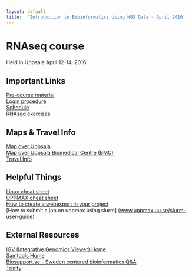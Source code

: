 ```yaml
---
layout: default
title:  'Introduction to Bioinformatics Using NGS Data - April 2016'
---
```

 

# RNAseq course 

Held in Uppsala April 12-14, 2016.

## Important Links
[Pre-course material](precourse)   
[Login procedure](login)  
[Schedule](schedule)  
[RNAseq exercises](../labs/index)  
  

## Maps & Travel Info
[Map over Uppsala](https://www.google.se/maps/place/Uppsala/@59.8332794,17.6584471,12z/data=!3m1!4b1!4m2!3m1!1s0x465fcbfb8532ab8d:0xaa4fe90a85820807)  
[Map over Uppsala Biomedical Centre (BMC)](http://www.bmc.uu.se/digitalAssets/205/205659_3bmc-2014-810x374.jpg)  
[Travel Info](travel)  

## Helpful Things
[Linux cheat sheet](files/linux-cheat-sheet.pdf)  
[UPPMAX cheat sheet](files/uppmax-cheat-sheet.png)  
[How to create a webexport in your project](https://www.uppmax.uu.se/webexport-guide)  
[How to submit a job on uppmax using slurm]  (www.uppmax.uu.se/slurm-user-guide)  

## External Resources
[IGV (Integrative Genomics Viewer) Home](https://www.broadinstitute.org/igv/)  
[Samtools Home](http://www.htslib.org/)  
[Biosupport.se - Sweden centered bioinformatics Q&A](https://biosupport.se/)  
[Trinity](http://trinityrnaseq.github.io/)  
